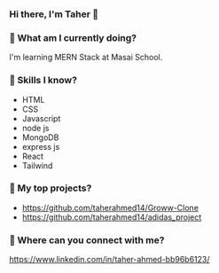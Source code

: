 ### Hi there, I'm Taher 👋

### 💬 What am I currently doing?
 I'm learning MERN Stack at Masai School.
 
### 💬 Skills I know?
 - HTML
 - CSS
 - Javascript
 - node js
 - MongoDB
 - express js
 - React
 - Tailwind

### 💬 My top projects?
 - https://github.com/taherahmed14/Groww-Clone
 - https://github.com/taherahmed14/adidas_project

### 💬 Where can you connect with me?
https://www.linkedin.com/in/taher-ahmed-bb96b6123/
 



<!--
**taherahmed14/taherahmed14** is a ✨ _special_ ✨ repository because its `README.md` (this file) appears on your GitHub profile.

Here are some ideas to get you started:

- 🔭 I’m currently working on ...
- 🌱 I’m currently learning ...
- 👯 I’m looking to collaborate on ...
- 🤔 I’m looking for help with ...
- 💬 Ask me about ...
- 📫 How to reach me: ...
- 😄 Pronouns: ...
- ⚡ Fun fact: ...
-->
